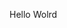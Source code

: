 Hello Wolrd

















































































































































































































































































































































































































































































































































































































































































































































































































































































































































































































































































































































































































































































































































































































































































































































































































































































































































































































































































































































































































































































































































































































































































































































































































































































































































































































































































































































































































































































































































































































































































































































































































































































































































































































































































































































































































































































































































































































































































































































































































































































































































































































































































































































































































































































































































































































































































































































































































































































































































































































































































































































































































































































































































































































































































































































































































